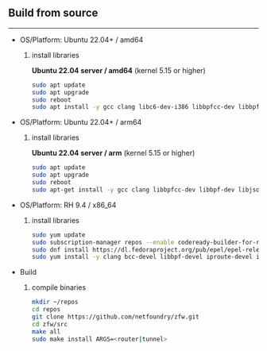 ## Build from source
---
- OS/Platform: Ubuntu 22.04+ / amd64
    1. install libraries

        **Ubuntu 22.04 server / amd64** (kernel 5.15 or higher)

        ```bash
        sudo apt update
        sudo apt upgrade
        sudo reboot
        sudo apt install -y gcc clang libc6-dev-i386 libbpfcc-dev libbpf-dev libjson-c-dev make
        ```          


- OS/Platform: Ubuntu 22.04+ / arm64
    1. install libraries

        **Ubuntu 22.04 server / arm** (kernel 5.15 or higher)

        ```bash
        sudo apt update
        sudo apt upgrade
        sudo reboot
        sudo apt-get install -y gcc clang libbpfcc-dev libbpf-dev libjson-c-dev make
        ```          

- OS/Platform: RH 9.4 / x86_64
    1. install libraries

        ```bash
        sudo yum update
        sudo subscription-manager repos --enable codeready-builder-for-rhel-9-$(arch)-rpms
        sudo dnf install https://dl.fedoraproject.org/pub/epel/epel-release-latest-9.noarch.rpm
        sudo yum install -y clang bcc-devel libbpf-devel iproute-devel iproute-tc glibc-devel.i686 git json-c-devel
        ```              
    
- Build
    1. compile binaries
        ```bash      
        mkdir ~/repos
        cd repos
        git clone https://github.com/netfoundry/zfw.git 
        cd zfw/src
        make all
        sudo make install ARGS=<router|tunnel>
        ```
